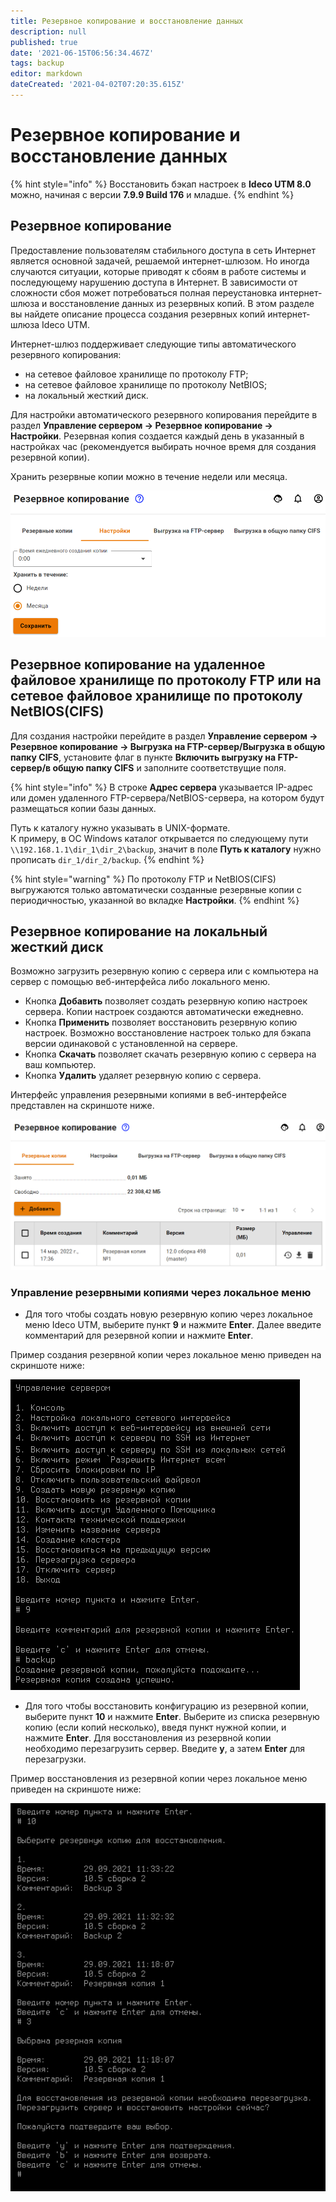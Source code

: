 ```yaml
---
title: Резервное копирование и восстановление данных
description: null
published: true
date: '2021-06-15T06:56:34.467Z'
tags: backup
editor: markdown
dateCreated: '2021-04-02T07:20:35.615Z'
---
```


# Резервное копирование и восстановление данных

{% hint style="info" %}
Восстановить бэкап настроек в **Ideco UTM 8.0** можно, начиная с версии **7.9.9 Build 176** и младше.
{% endhint %}

## Резервное копирование

Предоставление пользователям стабильного доступа в сеть Интернет является основной задачей, решаемой интернет-шлюзом. Но иногда случаются ситуации, которые приводят к сбоям в работе системы и последующему нарушению доступа в Интернет. В зависимости от сложности сбоя может потребоваться полная переустановка интернет-шлюза и восстановление данных из резервных копий. В этом разделе вы найдете описание процесса создания резервных копий интернет-шлюза Ideco UTM.

Интернет-шлюз поддерживает следующие типы автоматического резервного копирования:

* на сетевое файловое хранилище по протоколу FTP;
* на сетевое файловое хранилище по протоколу NetBIOS;
* на локальный жесткий диск.

Для настройки автоматического резервного копирования перейдите в раздел **Управление сервером -&gt; Резервное копирование -&gt; Настройки**. Резервная копия создается каждый день в указанный в настройках час \(рекомендуется выбирать ночное время для создания резервной копии\).

Хранить резервные копии можно в течение недели или месяца.

![](../.gitbook/assets/backup2.png)

## Резервное копирование на удаленное файловое хранилище по протоколу FTP или на сетевое файловое хранилище по протоколу NetBIOS(CIFS)

Для создания настройки перейдите в раздел **Управление сервером -> Резервное копирование -> Выгрузка на FTP-сервер/Выгрузка в общую папку CIFS**, установите флаг в пункте **Включить выгрузку на FTP-сервер/в общую папку CIFS** и заполните соответствущие поля.

{% hint style="info" %}
В строке **Адрес сервера** указывается IP-адрес или домен удаленного FTP-сервера/NetBIOS-сервера, на котором будут размещаться копии базы данных.

Путь к каталогу нужно указывать в UNIX-формате. \
К примеру, в ОС Windows каталог открывается по следующему пути `\\192.168.1.1\dir_1\dir_2\backup`, значит в поле **Путь к каталогу** нужно прописать `dir_1/dir_2/backup`.
{% endhint %}

{% hint style="warning" %}
По протоколу FTP и NetBIOS(CIFS) выгружаются только автоматически созданные резервные копии с периодичностью, указанной во вкладке **Настройки**. 
{% endhint %}

## Резервное копирование на локальный жесткий диск

Возможно загрузить резервную копию с сервера или с компьютера на сервер с помощью веб-интерфейса либо локального меню.

* Кнопка **Добавить** позволяет создать резервную копию настроек сервера. Копии настроек создаются автоматически ежедневно.
* Кнопка **Применить** позволяет восстановить резервную копию настроек. Возможно восстановление настроек только для бэкапа версии одинаковой с установленной на сервере.
* Кнопка **Скачать** позволяет скачать резервную копию с сервера на ваш компьютер.
* Кнопка **Удалить** удаляет резервную копию с сервера.

Интерфейс управления резервными копиями в веб-интерфейсе представлен на скриншоте ниже.

![](../.gitbook/assets/backup5.png)

### Управление резервными копиями через локальное меню

* Для того чтобы создать новую резервную копию через локальное меню Ideco UTM, выберите пункт **9** и нажмите **Enter**.  Далее введите комментарий для резервной копии и нажмите **Enter**.

Пример создания резервной копии через локальное меню приведен на скриншоте ниже:

![](../.gitbook/assets/backup3.png)

* Для того чтобы восстановить конфигурацию из резервной копии, выберите пункт **10** и нажмите **Enter**.  Выберите из списка резервную копию \(если копий несколько\), введя пункт нужной копии, и нажмите **Enter**. Для восстановления из резервной копии необходимо перезагрузить сервер. Введите **y**, а затем **Enter** для перезагрузки.

Пример восстановления из резервной копии через локальное меню приведен на скриншоте ниже:

![](../.gitbook/assets/backup4.png)
